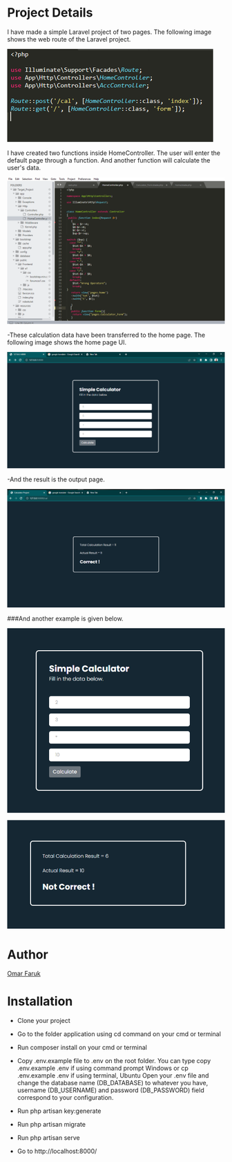 # Project Details
I have made a simple Laravel project of two pages. The following image shows the web route of the Laravel project.

![This is an image](readme_image/1.png)

I have created two functions inside HomeController. The user will enter the default page through a function. And another function will calculate the user's data.

![This is an image](readme_image/2.png)

-These calculation data have been transferred to the home page. The following image shows the home page UI.

![This is an image](readme_image/3.png)

-And the result is the output page.

![This is an image](readme_image/4.png)

###And another example is given below.

![This is an image](readme_image/5.png)

![This is an image](readme_image/6.png)


# Author

[Omar Faruk](https://www.linkedin.com/in/omar-f-basit/)


# Installation
- Clone your project
- Go to the folder application using cd command on your cmd or terminal
- Run composer install on your cmd or terminal
- Copy .env.example file to .env on the root folder. You can type copy .env.example .env if using command prompt Windows or cp .env.example .env if using terminal, Ubuntu
Open your .env file and change the database name (DB_DATABASE) to whatever you have, username (DB_USERNAME) and password (DB_PASSWORD) field correspond to your configuration.

- Run php artisan key:generate
- Run php artisan migrate
- Run php artisan serve
- Go to http://localhost:8000/